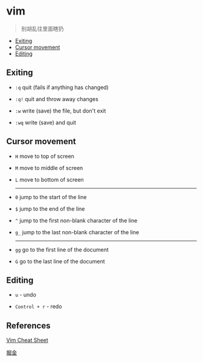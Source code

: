 # vim

> 别胡乱往里面瞎扔

- [Exiting](#exiting)
- [Cursor movement](#cursor-movement)
- [Editing](#editing)

## Exiting

- `:q` quit (fails if anything has changed)

- `:q!` quit and throw away changes

- `:w` write (save) the file, but don't exit

- `:wq` write (save) and quit

## Cursor movement

- `H` move to top of screen

- `M` move to middle of screen

- `L` move to bottom of screen

  ---

- `0` jump to the start of the line

- `$` jump to the end of the line

- `^` jump to the first non-blank character of the line

- `g_` jump to the last non-blank character of the line

  ---

- `gg` go to the first line of the document

- `G` go to the last line of the document

## Editing

- `u` - undo

- `Control + r` - redo

## References

[Vim Cheat Sheet](https://vim.rtorr.com/lang/en_us)

[掘金](https://juejin.im/post/5d5e7b7bf265da03b638b36f)
